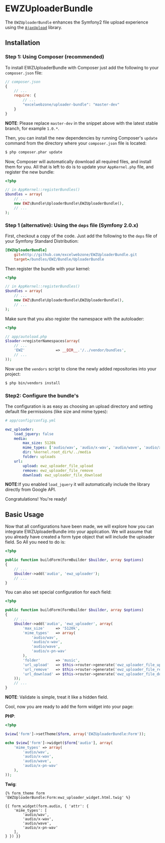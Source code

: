 EWZUploaderBundle
=================

The `EWZUploaderBundle` enhances the Symfony2 file upload experience using the
[`AjaxUpload`](https://github.com/valums/ajax-upload) library.

## Installation

### Step 1: Using Composer (recommended)

To install EWZUploaderBundle with Composer just add the following to your
`composer.json` file:

```js
// composer.json
{
    // ...
    require: {
        // ...
        "excelwebzone/uploader-bundle": "master-dev"
    }
}
```

**NOTE**: Please replace `master-dev` in the snippet above with the latest stable
branch, for example ``1.0.*``.

Then, you can install the new dependencies by running Composer's ``update``
command from the directory where your ``composer.json`` file is located:

```bash
$ php composer.phar update
```

Now, Composer will automatically download all required files, and install them
for you. All that is left to do is to update your ``AppKernel.php`` file, and
register the new bundle:

```php
<?php

// in AppKernel::registerBundles()
$bundles = array(
    // ...
    new EWZ\Bundle\UploaderBundle\EWZUploaderBundle(),
    // ...
);
```

### Step 1 (alternative): Using the ``deps`` file (Symfony 2.0.x)

First, checkout a copy of the code. Just add the following to the ``deps``
file of your Symfony Standard Distribution:

```ini
[EWZUploaderBundle]
    git=http://github.com/excelwebzone/EWZUploaderBundle.git
    target=/bundles/EWZ/Bundle/UploaderBundle
```

Then register the bundle with your kernel:

```php
<?php

// in AppKernel::registerBundles()
$bundles = array(
    // ...
    new EWZ\Bundle\UploaderBundle\EWZUploaderBundle(),
    // ...
);
```

Make sure that you also register the namespace with the autoloader:

```php
<?php

// app/autoload.php
$loader->registerNamespaces(array(
    // ...
    'EWZ'              => __DIR__.'/../vendor/bundles',
    // ...
));
```

Now use the ``vendors`` script to clone the newly added repositories
into your project:

```bash
$ php bin/vendors install
```

### Step2: Configure the bundle's

The configuration is as easy as choosing an upload directory and setting
default file permissions (like size and mime types):

```yaml
# app/config/config.yml

ewz_uploader:
    load_jquery: false
    media:
        max_size: 5120k
        mime_types: ['audio/wav', 'audio/x-wav', 'audio/wave', 'audio/x-pn-wav']
        dir: %kernel.root_dir%/../media
        folder: uploads
    url:
        upload: ewz_uploader_file_upload
        remove: ewz_uploader_file_remove
        download: ewz_uploader_file_download
```

**NOTE**:If you enabled `load_jquery` it will automatically include the library
directly from Google API.

Congratulations! You're ready!

## Basic Usage

Now that all configurations have been made, we will explore how you can integrate
EWZUploaderBundle into your application. We will assume that you already have
created a form type object that will include the uploader field. So All you
need to do is:

```php
<?php

public function buildForm(FormBuilder $builder, array $options)
{
    // ...
    $builder->add('audio', 'ewz_uploader');
    // ...
}
```

You can also set special configuration for each field:

```php
<?php

public function buildForm(FormBuilder $builder, array $options)
{
    // ...
    $builder->add('audio', 'ewz_uploader', array(
        'max_size'     => '5120k',
        'mime_types'   => array(
            'audio/wav',
            'audio/x-wav',
            'audio/wave',
            'audio/x-pn-wav'
        ),
        'folder'       => 'music',
        'url_upload'   => $this->router->generate('ewz_uploader_file_upload'),
        'url_remove'   => $this->router->generate('ewz_uploader_file_remove'),
        'url_download' => $this->router->generate('ewz_uploader_file_download'),
    ));
    // ...
}
```

**NOTE**: Validate is simple, treat it like a hidden field.

Cool, now you are ready to add the form widget into your page:

**PHP**:

```php
<?php

$view['form']->setTheme($form, array('EWZUploaderBundle:Form'));

echo $view['form']->widget($form['audio'], array(
    'mime_types' => array(
        'audio/wav',
        'audio/x-wav',
        'audio/wave',
        'audio/x-pn-wav'
    ),
));
```

**Twig**:

```jinja
{% form_theme form 'EWZUploaderBundle:Form:ewz_uploader_widget.html.twig' %}

{{ form_widget(form.audio, { 'attr': {
    'mime_types': [
        'audio/wav',
        'audio/x-wav',
        'audio/wave',
        'audio/x-pn-wav'
    ],
} }) }}
```
